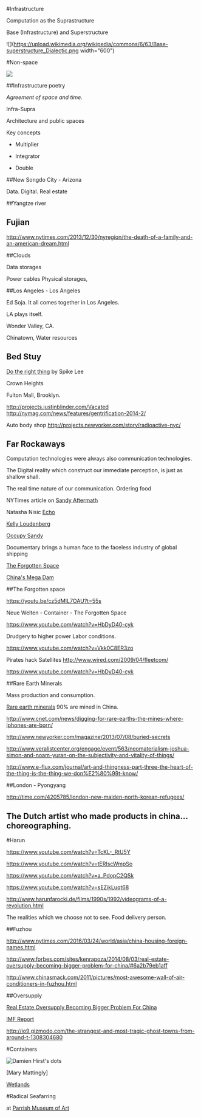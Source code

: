 #Infrastructure


Computation as the Suprastructure


Base (Infrastructure) and Superstructure 

![](https://upload.wikimedia.org/wikipedia/commons/6/63/Base-superstructure_Dialectic.png width="600")

#Non-space

![](https://i.guim.co.uk/img/media/9368080c4cd0d29f708d3a4661b79f95213c5e4c/0_454_7239_4342/master/7239.jpg?w=1920&q=55&auto=format&usm=12&fit=max&s=49a7209352b92858c3b326453ed17717)


##Infrastructure poetry 

*Agreement of space and time.* 

Infra-Supra

Architecture and public spaces 


Key concepts

- Multiplier

- Integrator

- Double


##New Songdo City  - Arizona 


Data. 
Digital.
Real estate 

##Yangtze river

## Fujian

http://www.nytimes.com/2013/12/30/nyregion/the-death-of-a-family-and-an-american-dream.html


##Clouds 

Data storages 

Power cables
Physical storages, 

##Los Angeles - Los Angeles 

Ed Soja. It all comes together in Los Angeles. 

LA plays itself. 

Wonder Valley, CA.  

Chinatown, Water resources 




## Bed Stuy

[Do the right thing](https://youtu.be/4G7TTDEHl5o?t=2m7s) by Spike Lee  

Crown Heights

Fulton Mall, Brooklyn.


http://projects.justinblinder.com/Vacated
http://nymag.com/news/features/gentrification-2014-2/

Auto body shop
http://projects.newyorker.com/story/radioactive-nyc/

## Far Rockaways 

Computation technologies were always also communication technologies.

The Digital reality which construct our immediate perception, is just as shallow shall. 

The real time nature of our communication. Ordering food 


NYTimes article on [Sandy Aftermath](http://www.nytimes.com/2015/10/20/nyregion/documentary-looks-at-hurricane-sandys-toll-on-rockaways.html)


Natasha Nisic [Echo](https://www.youtube.com/watch?v=OKpeLU0egW8)

[Kelly Loudenberg](http://kellyloudenberg.com/)

[Occupy Sandy](http://occupysandy.net/)


Documentary brings a human face to the faceless industry of global shipping

[The Forgotten Space](http://www.politico.com/states/new-york/city-hall/story/2011/12/documentary-brings-a-human-face-to-the-faceless-industry-of-global-shipping-067223)


[China's Mega Dam](https://www.youtube.com/watch?v=P4FRO1eYdgQ)
 
 
 
##The Forgotten space

https://youtu.be/cz5dMIL7OAU?t=55s

Neue Welten - Container - The Forgotten Space

https://www.youtube.com/watch?v=HbDyD40-cyk

Drudgery to higher power 
Labor conditions. 

https://www.youtube.com/watch?v=Vkk0C8ER3zo

Pirates hack Satellites 
http://www.wired.com/2009/04/fleetcom/ 

https://www.youtube.com/watch?v=HbDyD40-cyk

##Rare Earth Minerals

Mass production and consumption. 


[Rare earth minerals](http://i.i.cbsi.com/cnwk.1d/i/ne/pdfs/Elemental-table.pdf) 90% are mined in China.

http://www.cnet.com/news/digging-for-rare-earths-the-mines-where-iphones-are-born/

http://www.newyorker.com/magazine/2013/07/08/buried-secrets

http://www.veralistcenter.org/engage/event/563/neomaterialism-joshua-simon-and-noam-yuran-on-the-subjectivity-and-vitality-of-things/

http://www.e-flux.com/journal/art-and-thingness-part-three-the-heart-of-the-thing-is-the-thing-we-don%E2%80%99t-know/

##London - Pyongyang 

http://time.com/4205785/london-new-malden-north-korean-refugees/

## The Dutch artist who made products in china... choreographing.


#Harun

https://www.youtube.com/watch?v=TcKL-_RtU5Y

https://www.youtube.com/watch?v=tERIscWmpSo

https://www.youtube.com/watch?v=a_PdopC2QSk

https://www.youtube.com/watch?v=sEZikLuqt68

http://www.harunfarocki.de/films/1990s/1992/videograms-of-a-revolution.html


The realities which we choose not to see.
Food delivery person.

##Fuzhou

http://www.nytimes.com/2016/03/24/world/asia/china-housing-foreign-names.html

http://www.forbes.com/sites/kenrapoza/2014/08/03/real-estate-oversupply-becoming-bigger-problem-for-china/#6a2b79eb1aff

http://www.chinasmack.com/2011/pictures/most-awesome-wall-of-air-conditioners-in-fuzhou.html


##Oversupply

[Real Estate Oversupply Becoming Bigger Problem For China](http://www.forbes.com/sites/kenrapoza/2014/08/03/real-estate-oversupply-becoming-bigger-problem-for-china/#6a2b79eb1aff)

[IMF Report](https://www.imf.org/external/pubs/ft/scr/2014/cr14235.pdf) 

http://io9.gizmodo.com/the-strangest-and-most-tragic-ghost-towns-from-around-t-1308304680


#Containers

![Damien Hirst's dots](http://surfcollectivenyc.com/wp-content/uploads/2012/01/DAMIEN-HIRST-SPOT-PAINTINGS-800.jpg) 

[Mary Mattingly] 

[Wetlands](http://www.wet-land.org/)


#Radical Seafarring

at [Parrish Museum of Art](http://parrishart.org/RadicalSeafaring)